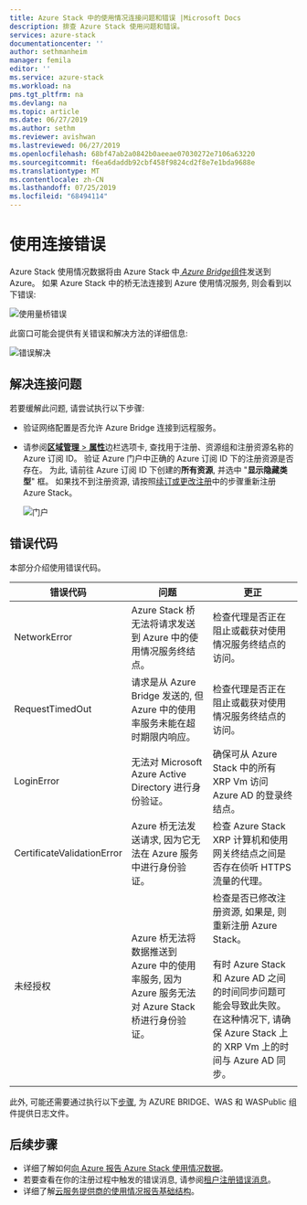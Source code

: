 ```yaml
---
title: Azure Stack 中的使用情况连接问题和错误 |Microsoft Docs
description: 排查 Azure Stack 使用问题和错误。
services: azure-stack
documentationcenter: ''
author: sethmanheim
manager: femila
editor: ''
ms.service: azure-stack
ms.workload: na
pms.tgt_pltfrm: na
ms.devlang: na
ms.topic: article
ms.date: 06/27/2019
ms.author: sethm
ms.reviewer: avishwan
ms.lastreviewed: 06/27/2019
ms.openlocfilehash: 68bf47ab2a0842b0aeeae07030272e7106a63220
ms.sourcegitcommit: f6ea6daddb92cbf458f9824cd2f8e7e1bda9688e
ms.translationtype: MT
ms.contentlocale: zh-CN
ms.lasthandoff: 07/25/2019
ms.locfileid: "68494114"
---
```

# <a name="usage-connectivity-errors"></a>使用连接错误

Azure Stack 使用情况数据将由 Azure Stack 中[ *Azure Bridge*组件](azure-stack-usage-reporting.md)发送到 Azure。 如果 Azure Stack 中的桥无法连接到 Azure 使用情况服务, 则会看到以下错误:

![使用量桥错误](media/azure-stack-usage-issues/usageerror2.png)

此窗口可能会提供有关错误和解决方法的详细信息:

![错误解决](media/azure-stack-usage-issues/usageerror3.png)

## <a name="resolve-connectivity-issues"></a>解决连接问题

若要缓解此问题, 请尝试执行以下步骤:

- 验证网络配置是否允许 Azure Bridge 连接到远程服务。

- 请参阅[**区域管理** > **属性**](azure-stack-registration.md#verify-azure-stack-registration)边栏选项卡, 查找用于注册、资源组和注册资源名称的 Azure 订阅 ID。 验证 Azure 门户中正确的 Azure 订阅 ID 下的注册资源是否存在。 为此, 请前往 Azure 订阅 ID 下创建的**所有资源**, 并选中 "**显示隐藏类型**" 框。 如果找不到注册资源, 请按照[续订或更改注册](azure-stack-registration.md#renew-or-change-registration)中的步骤重新注册 Azure Stack。

  ![门户](media/azure-stack-usage-issues/stackres.png)

## <a name="error-codes"></a>错误代码

本部分介绍使用错误代码。

| 错误代码                 | 问题                                                                                                                                             | 更正                                                                                                                                                                                                                                                                                        |
|----------------------------|---------------------------------------------------------------------------------------------------------------------------------------------------|----------------------------------------------------------------------------------------------------------------------------------------------------------------------------------------------------------------------------------------------------------------------------------------------------|
| NetworkError               | Azure Stack 桥无法将请求发送到 Azure 中的使用情况服务终结点。                                                            | 检查代理是否正在阻止或截获对使用情况服务终结点的访问。                                                                                                                                                                                                             |
| RequestTimedOut            | 请求是从 Azure Bridge 发送的, 但 Azure 中的使用率服务未能在超时期限内响应。                             | 检查代理是否正在阻止或截获对使用情况服务终结点的访问。                                                                                                                                                                                                                        |
| LoginError                 | 无法对 Microsoft Azure Active Directory 进行身份验证。                                                                                                             | 确保可从 Azure Stack 中的所有 XRP Vm 访问 Azure AD 的登录终结点。                                                                                                                                                                                                                     |
| CertificateValidationError | Azure 桥无法发送请求, 因为它无法在 Azure 服务中进行身份验证。                                    | 检查 Azure Stack XRP 计算机和使用网关终结点之间是否存在侦听 HTTPS 流量的代理。                                                                                                                                                                                      |
| 未经授权               | Azure 桥无法将数据推送到 Azure 中的使用率服务, 因为 Azure 服务无法对 Azure Stack 桥进行身份验证。 | 检查是否已修改注册资源, 如果是, 则重新注册 Azure Stack。 <br><br> 有时 Azure Stack 和 Azure AD 之间的时间同步问题可能会导致此失败。 在这种情况下, 请确保 Azure Stack 上的 XRP Vm 上的时间与 Azure AD 同步。 |
|                            |                                                                                                                                                   |                                                                                                                                                                                                                                                                                                    |

此外, 可能还需要通过执行以下[步骤](azure-stack-configure-on-demand-diagnostic-log-collection.md#using-pep), 为 AZURE BRIDGE、WAS 和 WASPublic 组件提供日志文件。

## <a name="next-steps"></a>后续步骤

- 详细了解如何[向 Azure 报告 Azure Stack 使用情况数据](azure-stack-usage-reporting.md)。
- 若要查看在你的注册过程中触发的错误消息, 请参阅[租户注册错误消息](azure-stack-registration-errors.md)。
- 详细了解[云服务提供商的使用情况报告基础结构](azure-stack-csp-ref-infrastructure.md)。
